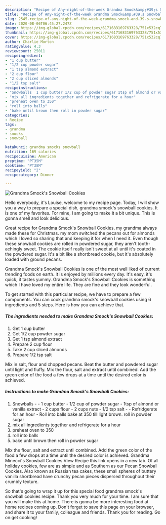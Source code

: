 ```yaml
---
description: "Recipe of Any-night-of-the-week Grandma Smock&amp;#39;s Snowball Cookies"
title: "Recipe of Any-night-of-the-week Grandma Smock&amp;#39;s Snowball Cookies"
slug: 2545-recipe-of-any-night-of-the-week-grandma-smock-and-39-s-snowball-cookies
date: 2020-08-06T06:45:27.247Z
image: https://img-global.cpcdn.com/recipes/6171683169763328/751x532cq70/grandma-smocks-snowball-cookies-recipe-main-photo.jpg
thumbnail: https://img-global.cpcdn.com/recipes/6171683169763328/751x532cq70/grandma-smocks-snowball-cookies-recipe-main-photo.jpg
cover: https://img-global.cpcdn.com/recipes/6171683169763328/751x532cq70/grandma-smocks-snowball-cookies-recipe-main-photo.jpg
author: Charlie Morton
ratingvalue: 4.3
reviewcount: 25011
recipeingredient:
- "1 cup butter"
- "1/2 cup powder sugar"
- "1 tsp almond extract"
- "2 cup flour"
- "2 cup sliced almonds"
- "1/2 tsp salt"
recipeinstructions:
- "Snowballs  1 cup butter 1/2 cup of powder sugar 1tsp of almond or vanilla extract 2 cups flour 2 cups nuts 1/2 tsp salt  Refridgerate for an hour Roll into balls bake at 350 till light brown. roll in powder sugar"
- "mix all ingredients together and refrigerate for a hour"
- "preheat oven to 350"
- "roll into balls"
- "bake until brown then roll in powder sugar"
categories:
- Recipe
tags:
- grandma
- smocks
- snowball

katakunci: grandma smocks snowball 
nutrition: 169 calories
recipecuisine: American
preptime: "PT35M"
cooktime: "PT38M"
recipeyield: "2"
recipecategory: Dinner

---
```



![Grandma Smock&#39;s Snowball Cookies](https://img-global.cpcdn.com/recipes/6171683169763328/751x532cq70/grandma-smocks-snowball-cookies-recipe-main-photo.jpg)

Hello everybody, it's Louise, welcome to my recipe page. Today, I will show you a way to prepare a special dish, grandma smock&#39;s snowball cookies. It is one of my favorites. For mine, I am going to make it a bit unique. This is gonna smell and look delicious.

Great recipe for Grandma Smock&#39;s Snowball Cookies. my grandma always made these for Christmas. my mom switched the pecans out for almonds which I loved so sharing that and keeping it for when I need it. Even though these snowball cookies are rolled in powdered sugar, they aren&#39;t tooth-achingly sweet. The cookie itself really isn&#39;t sweet at all until it&#39;s coated in the powdered sugar. It&#39;s a bit like a shortbread cookie, but it&#39;s absolutely loaded with ground pecans.

Grandma Smock&#39;s Snowball Cookies is one of the most well liked of current trending foods on earth. It is enjoyed by millions every day. It's easy, it's quick, it tastes yummy. Grandma Smock&#39;s Snowball Cookies is something which I have loved my entire life. They are fine and they look wonderful.


To get started with this particular recipe, we have to prepare a few components. You can cook grandma smock&#39;s snowball cookies using 6 ingredients and 5 steps. Here is how you can achieve that.

<!--inarticleads1-->

##### The ingredients needed to make Grandma Smock&#39;s Snowball Cookies:

1. Get 1 cup butter
1. Get 1/2 cup powder sugar
1. Get 1 tsp almond extract
1. Prepare 2 cup flour
1. Take 2 cup sliced almonds
1. Prepare 1/2 tsp salt


Mix in salt, flour and chopped pecans. Beat the butter and powdered sugar until light and fluffy. Mix the flour, salt and extract until combined. Add the green color of the food a few drops at a time until the desired color is achieved. 

<!--inarticleads2-->

##### Instructions to make Grandma Smock&#39;s Snowball Cookies:

1. Snowballs -  - 1 cup butter - 1/2 cup of powder sugar - 1tsp of almond or vanilla extract - 2 cups flour - 2 cups nuts - 1/2 tsp salt -  - Refridgerate for an hour - Roll into balls bake at 350 till light brown. roll in powder sugar
1. mix all ingredients together and refrigerate for a hour
1. preheat oven to 350
1. roll into balls
1. bake until brown then roll in powder sugar


Mix the flour, salt and extract until combined. Add the green color of the food a few drops at a time until the desired color is achieved. Grandma Minecci&#39;s Snowball Cookies View Recipe this link opens in a new tab. Of all holiday cookies, few are as simple and as Southern as our Pecan Snowball Cookies. Also known as Russian tea cakes, these small spheres of buttery vanilla shortbread have crunchy pecan pieces dispersed throughout their crumbly texture. 

So that's going to wrap it up for this special food grandma smock&#39;s snowball cookies recipe. Thank you very much for your time. I am sure that you will make this at home. There is gonna be more interesting food at home recipes coming up. Don't forget to save this page on your browser, and share it to your family, colleague and friends. Thank you for reading. Go on get cooking!
